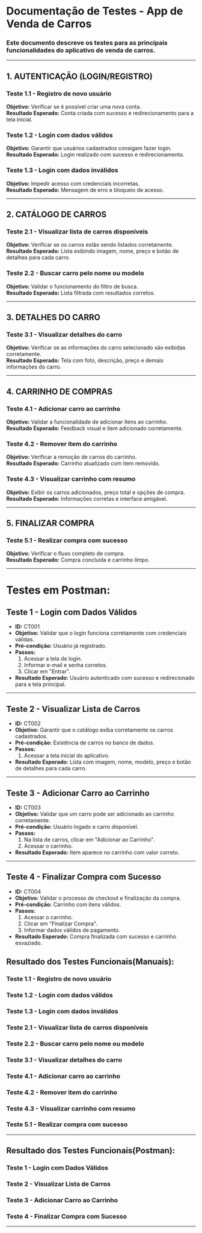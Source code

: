 # Documentação de Testes - App de Venda de Carros

### Este documento descreve os testes para as principais funcionalidades do aplicativo de venda de carros.

---

## 1. AUTENTICAÇÃO (LOGIN/REGISTRO)

### Teste 1.1 - Registro de novo usuário
**Objetivo:** Verificar se é possível criar uma nova conta.  
**Resultado Esperado:** Conta criada com sucesso e redirecionamento para a tela inicial.

### Teste 1.2 - Login com dados válidos  
**Objetivo:** Garantir que usuários cadastrados consigam fazer login.  
**Resultado Esperado:** Login realizado com sucesso e redirecionamento.

### Teste 1.3 - Login com dados inválidos  
**Objetivo:** Impedir acesso com credenciais incorretas.  
**Resultado Esperado:** Mensagem de erro e bloqueio de acesso.

---

## 2. CATÁLOGO DE CARROS

### Teste 2.1 - Visualizar lista de carros disponíveis  
**Objetivo:** Verificar se os carros estão sendo listados corretamente.  
**Resultado Esperado:** Lista exibindo imagem, nome, preço e botão de detalhes para cada carro.

### Teste 2.2 - Buscar carro pelo nome ou modelo  
**Objetivo:** Validar o funcionamento do filtro de busca.  
**Resultado Esperado:** Lista filtrada com resultados corretos.

---

## 3. DETALHES DO CARRO

### Teste 3.1 - Visualizar detalhes do carro  
**Objetivo:** Verificar se as informações do carro selecionado são exibidas corretamente.  
**Resultado Esperado:** Tela com foto, descrição, preço e demais informações do carro.

---

## 4. CARRINHO DE COMPRAS

### Teste 4.1 - Adicionar carro ao carrinho  
**Objetivo:** Validar a funcionalidade de adicionar itens ao carrinho.  
**Resultado Esperado:** Feedback visual e item adicionado corretamente.

### Teste 4.2 - Remover item do carrinho  
**Objetivo:** Verificar a remoção de carros do carrinho.  
**Resultado Esperado:** Carrinho atualizado com item removido.

### Teste 4.3 - Visualizar carrinho com resumo  
**Objetivo:** Exibir os carros adicionados, preço total e opções de compra.  
**Resultado Esperado:** Informações corretas e interface amigável.

---

## 5. FINALIZAR COMPRA

### Teste 5.1 - Realizar compra com sucesso  
**Objetivo:** Verificar o fluxo completo de compra.  
**Resultado Esperado:** Compra concluída e carrinho limpo.

---

#  Testes em Postman:

##  Teste 1 - Login com Dados Válidos

- **ID:** CT001  
- **Objetivo:** Validar que o login funciona corretamente com credenciais válidas.  
- **Pré-condição:** Usuário já registrado.  
- **Passos:**
  1. Acessar a tela de login.
  2. Informar e-mail e senha corretos.
  3. Clicar em "Entrar".
- **Resultado Esperado:** Usuário autenticado com sucesso e redirecionado para a tela principal.
---

##  Teste 2 - Visualizar Lista de Carros

- **ID:** CT002  
- **Objetivo:** Garantir que o catálogo exiba corretamente os carros cadastrados.  
- **Pré-condição:** Existência de carros no banco de dados.  
- **Passos:**
  1. Acessar a tela inicial do aplicativo.
- **Resultado Esperado:** Lista com imagem, nome, modelo, preço e botão de detalhes para cada carro.
---

##  Teste 3 - Adicionar Carro ao Carrinho

- **ID:** CT003  
- **Objetivo:** Validar que um carro pode ser adicionado ao carrinho corretamente.  
- **Pré-condição:** Usuário logado e carro disponível.  
- **Passos:**
  1. Na lista de carros, clicar em "Adicionar ao Carrinho".
  2. Acessar o carrinho.
- **Resultado Esperado:** Item aparece no carrinho com valor correto.
---

##  Teste 4 - Finalizar Compra com Sucesso

- **ID:** CT004  
- **Objetivo:** Validar o processo de checkout e finalização da compra.  
- **Pré-condição:** Carrinho com itens válidos.  
- **Passos:**
  1. Acessar o carrinho.
  2. Clicar em "Finalizar Compra".
  3. Informar dados válidos de pagamento.
- **Resultado Esperado:** Compra finalizada com sucesso e carrinho esvaziado.




## Resultado dos Testes Funcionais(Manuais):
### Teste 1.1 - Registro de novo usuário
### Teste 1.2 - Login com dados válidos  
### Teste 1.3 - Login com dados inválidos  
### Teste 2.1 - Visualizar lista de carros disponíveis  
### Teste 2.2 - Buscar carro pelo nome ou modelo  
### Teste 3.1 - Visualizar detalhes do carro  
### Teste 4.1 - Adicionar carro ao carrinho  
### Teste 4.2 - Remover item do carrinho  
### Teste 4.3 - Visualizar carrinho com resumo  
### Teste 5.1 - Realizar compra com sucesso  

---

## Resultado dos Testes Funcionais(Postman):
###  Teste 1 - Login com Dados Válidos
###  Teste 2 - Visualizar Lista de Carros
###  Teste 3 - Adicionar Carro ao Carrinho
###  Teste 4 - Finalizar Compra com Sucesso

---
